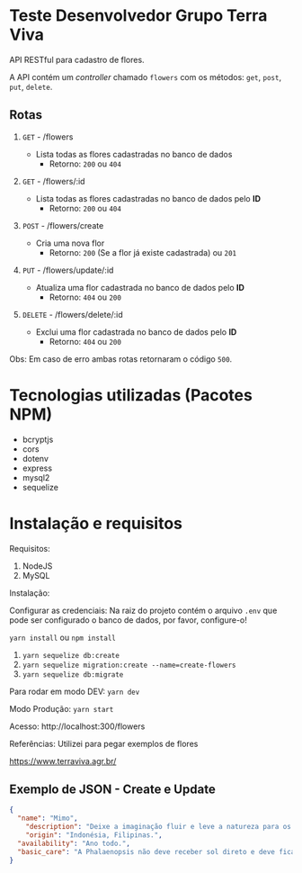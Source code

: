 # Teste Desenvolvedor Grupo Terra Viva

API RESTful para cadastro de flores.

A API contém um *controller* chamado `flowers` com os métodos: `get`, `post`, `put`, `delete`.

## Rotas

1. `GET` - /flowers
   - Lista todas as flores cadastradas no banco de dados
     - Retorno: `200` ou `404`


2. `GET` - /flowers/:id
   - Lista todas as flores cadastradas no banco de dados pelo **ID**
     - Retorno: `200` ou `404`


3. `POST` - /flowers/create
   - Cria uma nova flor
     - Retorno: `200` (Se a flor já existe cadastrada) ou `201`

4. `PUT` - /flowers/update/:id
   - Atualiza uma flor cadastrada no banco de dados pelo **ID**
     - Retorno: `404` ou `200`

4. `DELETE` - /flowers/delete/:id
   - Exclui uma flor cadastrada no banco de dados pelo **ID**
     - Retorno: `404` ou `200`

Obs: Em caso de erro ambas rotas retornaram o código `500`.

# Tecnologias utilizadas (Pacotes NPM)
- bcryptjs
- cors
- dotenv
- express
- mysql2
- sequelize


# Instalação e requisitos

Requisitos:
1. NodeJS
2. MySQL

Instalação:

Configurar as credenciais:
Na raiz do projeto contém o arquivo `.env` que pode ser configurado o banco de dados, por favor, configure-o!

`yarn install` ou `npm install`


1. `yarn sequelize db:create`
2. `yarn sequelize migration:create --name=create-flowers`
3. `yarn sequelize db:migrate`

Para rodar em modo DEV:
`yarn dev`

Modo Produção:
`yarn start`

Acesso: http://localhost:300/flowers

Referências:
Utilizei para pegar exemplos de flores

https://www.terraviva.agr.br/

## Exemplo de JSON - Create e Update

```JSON
{
  "name": "Mimo",
	"description": "Deixe a imaginação fluir e leve a natureza para os lugares mais inusitados. A Orquídea Mimo Terra Viva é uma maneira divertida e diferente de levar a natureza para dentro de qualquer ambiente, onde “arranjos florais” assumem um significado totalmente novo. as Orquídeas Mimo são plantas do tamanho mais compacto em uma diversidade de cores para todos os gostos, que acompanham um vaso magnético, de cores contemporâneas (verde, rosa ou azul), os quais podem ser grudadas em qualquer superfície metálica. Uma grande tendência e solução para apartamento e escritórios, que estão cada vez menores ou simplesmente para quem estiver procurando uma decoração criativa ou um presente original e inusitado.",
	"origin": "Indonésia, Filipinas.",
  "availability": "Ano todo.",
  "basic_care": "A Phalaenopsis não deve receber sol direto e deve ficar em ambiente bem iluminado e ventilado. É necessário irrigar uma vez por semana com um pouco de água na raiz e não deixar água acumulada no vazinho, para não apodrecer a raiz.  A adubação deve ser feita uma vez ao mês utilizando N:P:K=20:20:20 ou 10:10:10, seguindo as orientações do fabricante. A Phalaenopsis pode ser cultivada em vaso ou amarrada em árvores. Após a queda de todas as flores, cortar as hastes 3 a 5 cm da sua base."
}

```